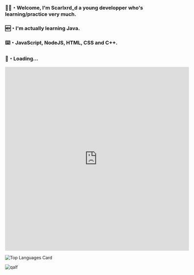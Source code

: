 ### 🖖🏽・Welcome, I'm Scarlxrd_d a young developper who's learning/practice very much.

### 🆕・I'm actually learning Java.

### ⌨️・JavaScript, NodeJS, HTML, CSS and C++.

### 🔗・Loading...

<iframe width="600" height="600" src="https://ionicabizau.github.io/github-profile-languages/api.html?Scarlxrdddd" frameborder="0"></iframe>


![Top Languages Card](http://ionicabizau.github.io/github-profile-languages/?user=Scarlxrdddd)


![qalf](https://user-images.githubusercontent.com/71601884/161361872-2cf00f83-e0bd-478d-a830-14dc098b6108.jpg)
